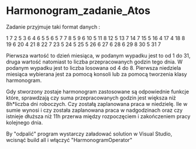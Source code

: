 # Harmonogram_zadanie_Atos

Zadanie przyjmuje taki format danych : 

1 7
2 5
3 6
4 6
5 5
6 5
7 7
8 5
9 6
10 5
11 8
12 5
13 7
14 7
15 5
16 4
17 4
18 8
19 6
20 4
21 8
22 7
23 5
24 5
25 5
26 6
27 6
28 6
29 8
30 5
31 7
 

Pierwsza wartość to dzień miesiąca, w podanym wypadku jest to od 1 do 31, druga wartość natomiast to liczba przepracowanych godzin tego dnia.
W podanym wypadku jest to liczba losowana od 4 do 8. 
Pierwsza niedziela miesiąca wybierana jest za pomocą konsoli lub za pomocą tworzenia klasy harmonogram.

Gdy stworzony zostaje harmonogram zastosowane są odpowiednie funkcje które, sprawdzają czy suma przepracowanych godzin jest większa niż 8h*liczba dni roboczych. Czy zostałą zaplanowana praca w niedzielę. Ile w sumie wynosi i czy została zaplanowana praca w nadgodzinach oraz czy istnieje dłuższa niż 11h przerwa między rozpoczęciem i zakończeniem pracy kolejnego dnia. 

By "odpalić" program wystarczy załadować solution w Visual Studio, wcisnąć build all i włączyć "HarmonogramOperator"
